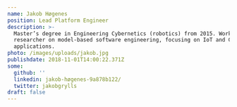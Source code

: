 ```yaml
---
name: Jakob Høgenes
position: Lead Platform Engineer
description: >-
  Master’s degree in Engineering Cybernetics (robotics) from 2015. Worked as a
  researcher on model-based software engineering, focusing on IoT and CPS
  applications.
photo: /images/uploads/jakob.jpg
publishdate: 2018-11-01T14:00:22.371Z
some:
  github: ''
  linkedin: jakob-høgenes-9a878b122/
  twitter: jakobgrylls
draft: false
---
```


